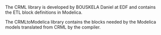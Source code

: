 The CRML library is developed by BOUSKELA Daniel at EDF and contains the ETL block definitions in Modelica.

The CRMLtoModelica library contains the blocks needed by the Modelica models translated from CRML by the compiler.

